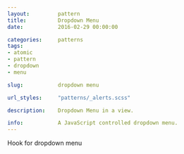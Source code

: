 ```yaml
---
layout:         pattern
title:          Dropdown Menu
date:           2016-02-29 00:00:00

categories:     patterns
tags:
- atomic
- pattern
- dropdown
- menu

slug:           dropdown menu

url_styles:     "patterns/_alerts.scss"

description:    Dropdown Menu in a view.

info:           A JavaScript controlled dropdown menu.
---
```

<div class="js-user-cta">Hook for dropdown menu</div>
